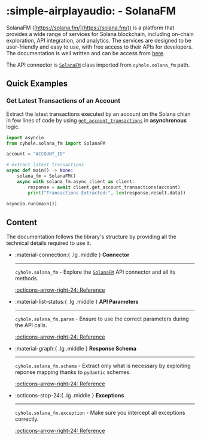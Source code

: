 # :simple-airplayaudio: - SolanaFM

SolanaFM ([https://solana.fm/](https://solana.fm/)) is a platform that provides a wide range of services for Solana blockchain, including on-chain exploration, API integration, and analytics. The services are designed to be user-friendly and easy to use, with free access to their APIs for developers. The documentation is well written and can be access from [here](https://docs.solana.fm/).

The API connector is [`SolanaFM`](../solana_fm/interaction.md) class imported from `cyhole.solana_fm` path.

## Quick Examples

### Get Latest Transactions of an Account

Extract the latest transactions executed by an account on the Solana chian in few lines of code by using [`get_account_transactions`](../solana_fm/interaction.md#cyhole.solana_fm.SolanaFM._get_account_transactions) in **asynchronous** logic.

```py
import asyncio
from cyhole.solana_fm import SolanaFM

account = "ACCOUNT_ID"

# extract latest transactions
async def main() -> None:
    solana_fm = SolanaFM()
    async with solana_fm.async_client as client:
        response = await client.get_account_transactions(account)
        print("Transactions Extracted:", len(response.result.data))

asyncio.run(main())
```

## Content

The documentation follows the library's structure by providing all the technical details required to use it.

<div class="grid cards" markdown>

-   :material-connection:{ .lg .middle } __Connector__

    ---

    `cyhole.solana_fm` - Explore the [`SolanaFM`](../solana_fm/interaction.md) API connector and all its methods. 

    [:octicons-arrow-right-24: Reference](../solana_fm/interaction.md)

-   :material-list-status:{ .lg .middle } __API Parameters__

    ---

    `cyhole.solana_fm.param` - Ensure to use the correct parameters during the API calls.

    [:octicons-arrow-right-24: Reference](../solana_fm/param.md)

-   :material-graph:{ .lg .middle } __Response Schema__

    ---

    `cyhole.solana_fm.schema` - Extract only what is necessary by exploiting reponse mapping thanks to `pydantic` schemes.

    [:octicons-arrow-right-24: Reference](../solana_fm/schema.md)

-   :octicons-stop-24:{ .lg .middle } __Exceptions__

    ---

    `cyhole.solana_fm.exception` - Make sure you intercept all exceptions correctly.

    [:octicons-arrow-right-24: Reference](../solana_fm/exception.md)

</div>
